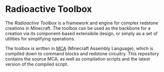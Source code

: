 # Radioactive Toolbox

The *Radioactive Toolbox* is a framework and engine for complex redstone creations in Minecraft. The toolbox can be used as the backbone for a creation via its component-based extensibile design, or simply as a set of utilities for simplifying operations.

The toolbox is written in [MCA](https://github.com/toxic-spanners/MCA) (Minecraft Assembly Language), which is compiled down to command blocks and redstone circuitry. This repository contains the source MCA, as well as compilation scripts and the latest version of the compiled script.
